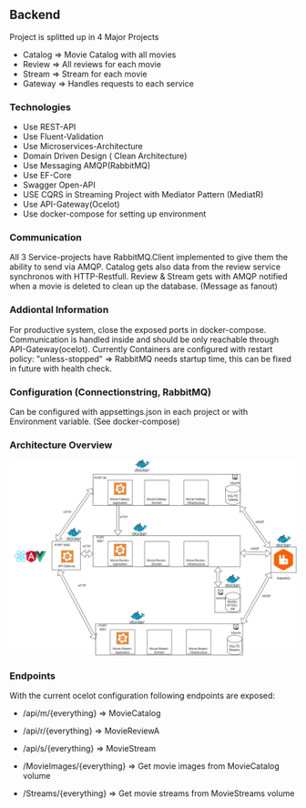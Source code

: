 ## Backend
Project is splitted up in 4 Major Projects
- Catalog => Movie Catalog with all movies
- Review => All reviews for each movie
- Stream => Stream for each movie
- Gateway => Handles requests to each service

### Technologies
- Use REST-API
- Use Fluent-Validation
- Use Microservices-Architecture
- Domain Driven Design ( Clean Architecture)
- Use Messaging AMQP(RabbitMQ)
- Use EF-Core
- Swagger Open-API
- USE CQRS in Streaming Project with Mediator Pattern (MediatR)
- Use API-Gateway(Ocelot)
- Use docker-compose for setting up environment
### Communication
All 3 Service-projects have RabbitMQ.Client implemented to give them the ability to send via AMQP.
Catalog gets also data from the review service synchronos with HTTP-Restfull.
Review & Stream gets with AMQP notified when a movie is deleted to clean up the database. (Message as fanout)


### Addiontal Information
For productive system, close the exposed ports in docker-compose. Communication is handled inside and should be only
reachable through API-Gateway(ocelot).
Currently Containers are configured with restart policy: "unless-stopped" => RabbitMQ needs startup time, this can be fixed in future with health check.


### Configuration (Connectionstring, RabbitMQ)
Can be configured with appsettings.json in each project or with Environment variable. (See docker-compose)


### Architecture Overview

![Backend Architecture](/imgs/backend.png)


### Endpoints
With the current ocelot configuration following endpoints are exposed:
- /api/m/{everything} => MovieCatalog

- /api/r/{everything} => MovieReviewA

- /api/s/{everything} => MovieStream

- /MovieImages/{everything} => Get movie images from MovieCatalog volume

- /Streams/{everything} => Get movie streams from MovieStreams volume